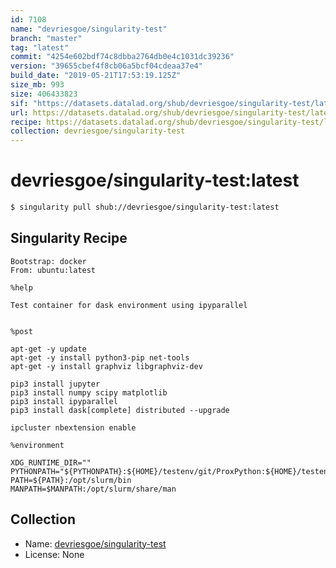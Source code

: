 ```yaml
---
id: 7108
name: "devriesgoe/singularity-test"
branch: "master"
tag: "latest"
commit: "4254e602bdf74c8dbba2764db0e4c1031dc39236"
version: "39655cbef4f8cb06a5bcf04cdeaa37e4"
build_date: "2019-05-21T17:53:19.125Z"
size_mb: 993
size: 406433823
sif: "https://datasets.datalad.org/shub/devriesgoe/singularity-test/latest/2019-05-21-4254e602-39655cbe/39655cbef4f8cb06a5bcf04cdeaa37e4.simg"
url: https://datasets.datalad.org/shub/devriesgoe/singularity-test/latest/2019-05-21-4254e602-39655cbe/
recipe: https://datasets.datalad.org/shub/devriesgoe/singularity-test/latest/2019-05-21-4254e602-39655cbe/Singularity
collection: devriesgoe/singularity-test
---
```


# devriesgoe/singularity-test:latest

```bash
$ singularity pull shub://devriesgoe/singularity-test:latest
```

## Singularity Recipe

```singularity
Bootstrap: docker
From: ubuntu:latest

%help

Test container for dask environment using ipyparallel


%post

apt-get -y update
apt-get -y install python3-pip net-tools
apt-get -y install graphviz libgraphviz-dev

pip3 install jupyter
pip3 install numpy scipy matplotlib
pip3 install ipyparallel
pip3 install dask[complete] distributed --upgrade

ipcluster nbextension enable

%environment

XDG_RUNTIME_DIR=""
PYTHONPATH="${PYTHONPATH}:${HOME}/testenv/git/ProxPython:${HOME}/testenv/git/samsara/python"
PATH=${PATH}:/opt/slurm/bin
MANPATH=$MANPATH:/opt/slurm/share/man
```

## Collection

 - Name: [devriesgoe/singularity-test](https://github.com/devriesgoe/singularity-test)
 - License: None

